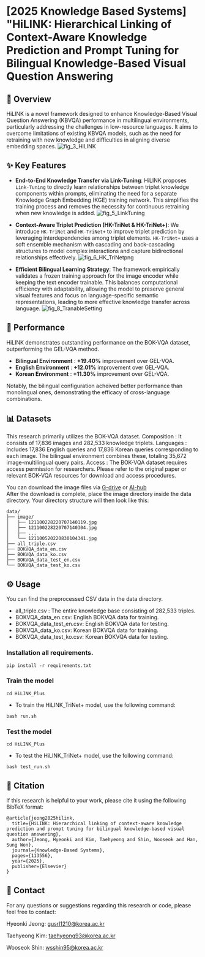 # [2025 Knowledge Based Systems] "HiLINK: Hierarchical Linking of Context-Aware Knowledge Prediction and Prompt Tuning for Bilingual Knowledge-Based Visual Question Answering

## 📖 Overview

HiLINK is a novel framework designed to enhance Knowledge-Based Visual Question Answering (KBVQA) performance in multilingual environments, particularly addressing the challenges in low-resource languages. It aims to overcome limitations of existing KBVQA models, such as the need for retraining with new knowledge and difficulties in aligning diverse embedding spaces.
![fig_3_HiLINK](https://github.com/user-attachments/assets/a4957545-20d0-4ac8-9832-8bc1d5f6a2e9)

## ✨ Key Features

* **End-to-End Knowledge Transfer via Link-Tuning**: HiLINK proposes `Link-Tuning` to directly learn relationships between triplet knowledge components within prompts, eliminating the need for a separate Knowledge Graph Embedding (KGE) training network. This simplifies the training process and removes the necessity for continuous retraining when new knowledge is added.
![fig_5_LinkTuning](https://github.com/user-attachments/assets/fbf60f1c-b8a4-4f33-a0f0-f797b2094347)
  
* **Context-Aware Triplet Prediction (HK-TriNet & HK-TriNet+)**: We introduce `HK-TriNet` and `HK-TriNet+` to improve triplet prediction by leveraging interdependencies among triplet elements. `HK-TriNet+` uses a soft ensemble mechanism with cascading and back-cascading structures to model complex interactions and capture bidirectional relationships effectively.
![fig_6_HK_TriNetpng](https://github.com/user-attachments/assets/7945ad67-2f53-4878-91b3-8b840ad8fb20)

* **Efficient Bilingual Learning Strategy**: The framework empirically validates a frozen training approach for the image encoder while keeping the text encoder trainable. This balances computational efficiency with adaptability, allowing the model to preserve general visual features and focus on language-specific semantic representations, leading to more effective knowledge transfer across language.
![fig_8_TranableSetting](https://github.com/user-attachments/assets/cb580524-abd8-4f4b-adc1-2f54182a67bc)

## 🚀 Performance

HiLINK demonstrates outstanding performance on the BOK-VQA dataset, outperforming the GEL-VQA method.

* **Bilingual Environment** : **+19.40%** improvement over GEL-VQA.
* **English Environment**   : **+12.01%** improvement over GEL-VQA.
* **Korean Environment**    : **+11.30%** improvement over GEL-VQA.

Notably, the bilingual configuration acheived better performance than monolingual ones, demonstrating the efficacy of cross-language combinations.


## 📊 Datasets
This research primarily utilizes the BOK-VQA dataset.
Composition : It consists of 17,836 images and 282,533 knowledge triplets.
Languages   : Includes 17,836 English queries and 17,836 Korean queries corresponding to each image. The bilingual environment combines these, totaling 35,672 image-multilingual query pairs.
Access      : The BOK-VQA dataset requires access permission for researchers. Please refer to the original paper or relevant BOK-VQA resources for download and access procedures.

You can download the image files via [G-drive](https://drive.google.com/file/d/1SpOntv2ZIwyNW-JghUc7myJkC9PLs4_H/view) or [AI-hub](https://aihub.or.kr/aihubdata/data/view.do?currMenu=115&topMenu=100&aihubDataSe=realm&dataSetSn=71357)    
After the download is complete, place the image directory inside the data directory.
Your directory structure will then look like this:

```
data/
├── image/
│   ├── 121100228220707140119.jpg
│   ├── 121100228220707140304.jpg
│   ├── ...
│   └── 121100520220830104341.jpg
├── all_triple.csv
├── BOKVQA_data_en.csv
├── BOKVQA_data_ko.csv
├── BOKVQA_data_test_en.csv
└── BOKVQA_data_test_ko.csv
```

## ⚙️ Usage
You can find the preprocessed CSV data in the data directory.

* all_triple.csv : The entire knowledge base consisting of 282,533 triples.
* BOKVQA_data_en.csv: English BOKVQA data for training.
* BOKVQA_data_test_en.csv: English BOKVQA data for testing.
* BOKVQA_data_ko.csv: Korean BOKVQA data for training.
* BOKVQA_data_test_ko.csv: Korean BOKVQA data for testing.

### Installation all requirements.

```
pip install -r requirements.txt
```
### Train the model

```
cd HiLINK_Plus
```
* To train the HiLINK_TriNet+ model, use the following command:
```
bash run.sh
```

### Test  the model

```
cd HiLINK_Plus
```
* To test the HiLINK_TriNet+ model, use the following command:
```
bash test_run.sh
```

## 📝 Citation
If this research is helpful to your work, please cite it using the following BibTeX format:
```
@article{jeong2025hilink,
  title={HiLINK: Hierarchical linking of context-aware knowledge prediction and prompt tuning for bilingual knowledge-based visual question answering},
  author={Jeong, Hyeonki and Kim, Taehyeong and Shin, Wooseok and Han, Sung Won},
  journal={Knowledge-Based Systems},
  pages={113556},
  year={2025},
  publisher={Elsevier}
}
```

## 📧 Contact
For any questions or suggestions regarding this research or code, please feel free to contact:

Hyeonki Jeong: 
gusrl1210@korea.ac.kr

Taehyeong Kim: 
taehyeong93@korea.ac.kr 

Wooseok Shin: 
wsshin95@korea.ac.kr  
